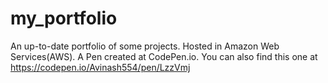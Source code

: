 # my_portfolio
An up-to-date portfolio of some projects. Hosted in Amazon Web Services(AWS). 
A Pen created at CodePen.io. You can also find this one at https://codepen.io/Avinash554/pen/LzzVmj
